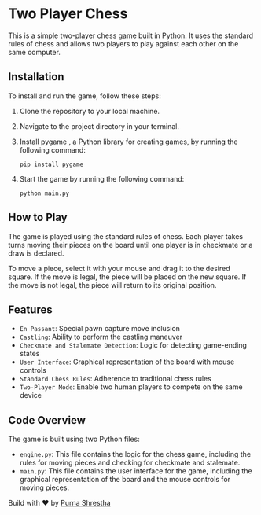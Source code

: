 # Two Player Chess

This is a simple two-player chess game built in Python. It uses the standard rules of chess and allows two players to play against each other on the same computer.

## Installation

To install and run the game, follow these steps:

1. Clone the repository to your local machine.
2. Navigate to the project directory in your terminal.
3. Install pygame , a Python library for creating games, by running the following command:

    ```
    pip install pygame
    ```

4. Start the game by running the following command:

    ```
    python main.py
    ```

## How to Play

The game is played using the standard rules of chess. Each player takes turns moving their pieces on the board until one player is in checkmate or a draw is declared.

To move a piece, select it with your mouse and drag it to the desired square. If the move is legal, the piece will be placed on the new square. If the move is not legal, the piece will return to its original position.

## Features

- `En Passant`: Special pawn capture move inclusion
- `Castling`: Ability to perform the castling maneuver
- `Checkmate and Stalemate Detection`: Logic for detecting game-ending states
- `User Interface`: Graphical representation of the board with mouse controls
- `Standard Chess Rules`: Adherence to traditional chess rules
- `Two-Player Mode`: Enable two human players to compete on the same device

## Code Overview

The game is built using two Python files:

- `engine.py`: This file contains the logic for the chess game, including the rules for moving pieces and checking for checkmate and stalemate.
- `main.py`: This file contains the user interface for the game, including the graphical representation of the board and the mouse controls for moving pieces.

Build with :heart: by [Purna Shrestha](https://github.com/purnasth)